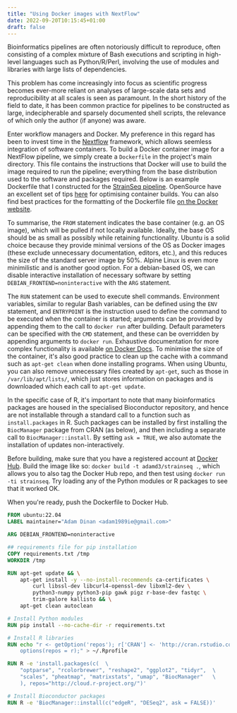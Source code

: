 ```yaml
---
title: "Using Docker images with NextFlow"
date: 2022-09-20T10:15:45+01:00
draft: false
---
```


Bioinformatics pipelines are often notoriously difficult to reproduce, often consisting of a complex mixture of Bash executions and scripting in high-level languages such as Python/R/Perl, involving the use of modules and libraries with large lists of dependencies.


This problem has come increasingly into focus as scientific progress becomes ever-more reliant on analyses of large-scale data sets and reproducibility at all scales is seen as paramount.
In the short history of the field to date, it has been common practice for pipelines to be constructed as large, indecipherable and sparsely documented shell scripts, the relevance of which only the author (if anyone) was aware.


Enter workflow managers and Docker. My preference in this regard has been to invest time in the [Nextflow](https://www.nextflow.io/) framework, which allows seemless integration of software containers. To build a Docker container image for a NextFlow pipeline, we simply create a `Dockerfile` in the project's main directory. This file contains the instructions that Docker will use to build the image required to run the pipeline; everything from the base distribution used to the software and packages required. Below is an example Dockerfile that I constructed for the [StrainSeq pipeline](https://github.com/adamd3/StrainSeq/). OpenSource have an excellent set of tips [here](https://opensource.com/article/20/5/optimize-container-builds) for optimising container builds. You can also find best practices for the formatting of the Dockerfile file [on the Docker website](https://docs.docker.com/develop/develop-images/dockerfile_best-practices/).


To summarise, the `FROM` statement indicates the base container (e.g. an OS image), which will be pulled if not locally available. Ideally, the base OS should be as small as possibly while retaining functionality. Ubuntu is a solid choice because they provide minimal versions of the OS as Docker images (these exclude unnecessary documentation, editors, etc.), and this reduces the size of the standard server image by 50%. Alpine Linux is even more minimilistic and is another good option. For a debian-based OS, we can disable interactive installation of necessary software by setting `DEBIAN_FRONTEND=noninteractive` with the `ARG` statement.


The `RUN` statement can be used to execute shell commands. Environment variables, similar to regular Bash variables, can be defined using the `ENV` statement, and `ENTRYPOINT` is the instruction used to define the command to be executed when the container is started; arguments can be provided by appending them to the call to `docker run` after building. Default parameters can be specified with the `CMD` statement, and these can be overridden by appending arguments to `docker run`. Exhaustive documentation for more complex functionality is available [on Docker Docs](https://docs.docker.com/engine/reference/builder/). To minimise the size of the container, it's also good practice to clean up the cache with a command such as `apt-get clean` when done installing programs. When using Ubuntu, you can also remove unnecessary files created by `apt-get`, such as those in `/var/lib/apt/lists/`, which just stores information on packages and is downloaded which each call to `apt-get update`.


In the specific case of R, it's important to note that many bioinformatics packages are housed in the specialised Bioconductor repository, and hence are not installable through a standard call to a function such as `install.packages` in R.
Such packages can be installed by first installing the `BiocManager` package from CRAN (as below), and then including a separate call to `BiocManager::install`. By setting `ask = TRUE`, we also automate the installation of updates non-interactively.


Before building, make sure that you have a registered account at [Docker Hub](https://hub.docker.com/). Build the image like so: `docker build -t adamd3/strainseq .`, which allows you to also tag the Docker Hub repo, and then test using `docker run -ti strainseq`. Try loading any of the Python modules or R packages to see that it worked OK.

When you're ready, push the Dockerfile to Docker Hub.

```dockerfile
FROM ubuntu:22.04
LABEL maintainer="Adam Dinan <adam1989ie@gmail.com>"

ARG DEBIAN_FRONTEND=noninteractive

## requirements file for pip installation
COPY requirements.txt /tmp
WORKDIR /tmp

RUN apt-get update && \
    apt-get install -y --no-install-recommends ca-certificates \
        curl libssl-dev libcurl4-openssl-dev libxml2-dev \
        python3-numpy python3-pip gawk pigz r-base-dev fastqc \
        trim-galore kallisto && \
    apt-get clean autoclean

# Install Python modules
RUN pip install --no-cache-dir -r requirements.txt

# Install R libraries
RUN echo "r <- getOption('repos'); r['CRAN'] <- 'http://cran.rstudio.com'; \
    options(repos = r);" > ~/.Rprofile

RUN R -e 'install.packages(c(  \
    "optparse", "rcolorbrewer", "reshape2", "ggplot2", "tidyr",  \
    "scales", "pheatmap", "matrixstats", "umap", "BiocManager"   \
    ), repos="http://cloud.r-project.org/")'

# Install Bioconductor packages
RUN R -e 'BiocManager::install(c("edgeR", "DESeq2", ask = FALSE))'
```
